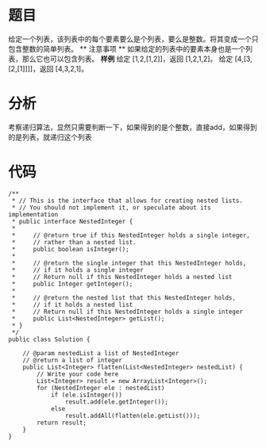 # 题目
给定一个列表，该列表中的每个要素要么是个列表，要么是整数。将其变成一个只包含整数的简单列表。
** 注意事项 **
如果给定的列表中的要素本身也是一个列表，那么它也可以包含列表。
**样例**
给定 [1,2,[1,2]]，返回 [1,2,1,2]。
给定 [4,[3,[2,[1]]]]，返回 [4,3,2,1]。

# 分析
考察递归算法，显然只需要判断一下，如果得到的是个整数，直接add，如果得到的是列表，就递归这个列表

# 代码
```
/**
 * // This is the interface that allows for creating nested lists.
 * // You should not implement it, or speculate about its implementation
 * public interface NestedInteger {
 *
 *     // @return true if this NestedInteger holds a single integer,
 *     // rather than a nested list.
 *     public boolean isInteger();
 *
 *     // @return the single integer that this NestedInteger holds,
 *     // if it holds a single integer
 *     // Return null if this NestedInteger holds a nested list
 *     public Integer getInteger();
 *
 *     // @return the nested list that this NestedInteger holds,
 *     // if it holds a nested list
 *     // Return null if this NestedInteger holds a single integer
 *     public List<NestedInteger> getList();
 * }
 */
public class Solution {

    // @param nestedList a list of NestedInteger
    // @return a list of integer
    public List<Integer> flatten(List<NestedInteger> nestedList) {
        // Write your code here
        List<Integer> result = new ArrayList<Integer>();
        for (NestedInteger ele : nestedList)
            if (ele.isInteger())
                result.add(ele.getInteger());
            else
                result.addAll(flatten(ele.getList()));
        return result;
    }
}
```
